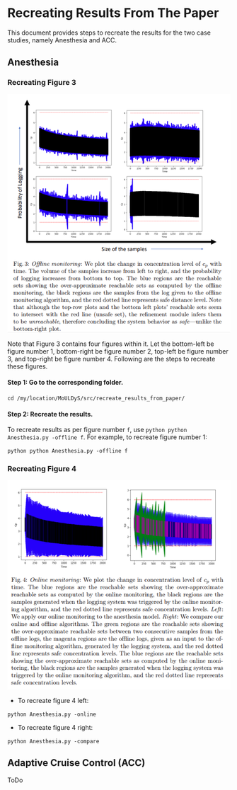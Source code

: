 # Recreating Results From The Paper

This document provides steps to recreate the results for the two case studies, namely Anesthesia and ACC.

## Anesthesia

### Recreating Figure 3

![Fig3](Fig3.png)

Note that Figure 3 contains four figures within it. Let the bottom-left be figure number 1, bottom-right be figure number 2, top-left be figure number 3, and top-right be figure number 4. Following are the steps to recreate these figures.

#### Step 1: Go to the corresponding folder.

```shell
cd /my/location/MoULDyS/src/recreate_results_from_paper/
```

#### Step 2: Recreate the results.

To recreate results as per figure number `f`, use `python python Anesthesia.py -offline f`. For example, to recreate figure number 1:

```shell
python python Anesthesia.py -offline f
```

### Recreating Figure 4 

![Fig4](Fig4.png)

* To recreate figure 4 left:

```shell
python Anesthesia.py -online
```

* To recreate figure 4 right:

```shell
python Anesthesia.py -compare
```

## Adaptive Cruise Control (ACC)

ToDo

